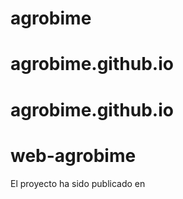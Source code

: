 # agrobime
# agrobime.github.io
# agrobime.github.io
# web-agrobime
El proyecto ha sido publicado en
